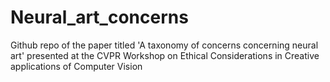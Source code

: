 # Neural_art_concerns
Github repo of the paper titled 'A taxonomy of concerns concerning neural art' presented at the CVPR Workshop on  Ethical Considerations in Creative applications of Computer Vision
